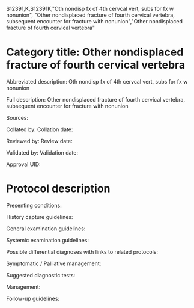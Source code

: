 S12391,K,S12391K,"Oth nondisp fx of 4th cervcal vert, subs for fx w nonunion", "Other nondisplaced fracture of fourth cervical vertebra, subsequent encounter for fracture with nonunion","Other nondisplaced fracture of fourth cervical vertebra"
# Category title: Other nondisplaced fracture of fourth cervical vertebra

Abbreviated description: Oth nondisp fx of 4th cervcal vert, subs for fx w nonunion

Full description: Other nondisplaced fracture of fourth cervical vertebra, subsequent encounter for fracture with nonunion

Sources:

Collated by:
Collation date:

Reviewed by:
Review date:

Validated by:
Validation date:

Approval UID:

# Protocol description

Presenting conditions:

History capture guidelines:

General examination guidelines:

Systemic examination guidelines:

Possible differential diagnoses with links to related protocols:

Symptomatic / Palliative management:

Suggested diagnostic tests:

Management:

Follow-up guidelines:
